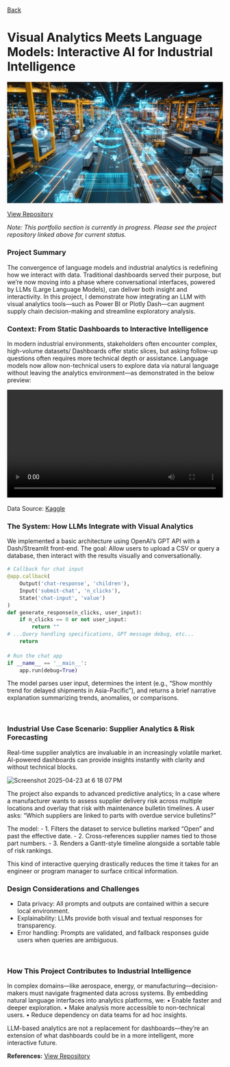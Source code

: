 [Back](https://zenjen-devs.github.io)

# Visual Analytics Meets Language Models: Interactive AI for Industrial Intelligence

<img src="images/llm_manufacturing_banner.jpeg?raw=true" title="Source: Adobe Images"/>


[View Repository](https://github.com/zenjen-dev/ml-projects) <br>


*Note: This portfolio section is currently in progress. Please see the project repository linked above for current status.*

<h3> Project Summary </h3>

The convergence of language models and industrial analytics is redefining how we interact with data. Traditional dashboards served their purpose, but we’re now moving into a phase where conversational interfaces, powered by LLMs (Large Language Models), can deliver both insight and interactivity. In this project, I demonstrate how integrating an LLM with visual analytics tools—such as Power BI or Plotly Dash—can augment supply chain decision-making and streamline exploratory analysis.

<h3> Context: From Static Dashboards to Interactive Intelligence</h3>

In modern industrial environments, stakeholders often encounter complex, high-volume datasets/ Dashboards offer static slices, but asking follow-up questions often requires more technical depth or assistance. Language models now allow non-technical users to explore data via natural language without leaving the analytics environment—as demonstrated in the below preview:
<br>

<div style="max-width: 100%; height: auto;">
  <video style="width: 100%; height: auto;" controls>
    <source src="images/llm_dash.mp4" type="video/mp4">
    Your browser does not support the video tag.
  </video>
</div>

Data Source: [Kaggle](https://www.kaggle.com/datasets?tags=12026-Manufacturing/)

### The System: How LLMs Integrate with Visual Analytics

We implemented a basic architecture using OpenAI’s GPT API with a Dash/Streamlit front-end. The goal: Allow users to upload a CSV or query a database, then interact with the results visually and conversationally.

```python
# Callback for chat input
@app.callback(
    Output('chat-response', 'children'),
    Input('submit-chat', 'n_clicks'),
    State('chat-input', 'value')
)
def generate_response(n_clicks, user_input):
    if n_clicks == 0 or not user_input:
        return ""
# ...Query handling specifications, GPT message debug, etc...
    return

# Run the chat app
if __name__ == '__main__':
    app.run(debug=True)
```

The model parses user input, determines the intent (e.g., “Show monthly trend for delayed shipments in Asia-Pacific”), and returns a brief narrative explanation summarizing trends, anomalies, or comparisons.

<br>

### Industrial Use Case Scenario: Supplier Analytics & Risk Forecasting

Real-time supplier analytics are invaluable in an increasingly volatile market. AI-powered dashboards can provide insights instantly with clarity and without technical blocks. 

![Screenshot 2025-04-23 at 6 18 07 PM](https://github.com/user-attachments/assets/30c574de-8070-4ed9-a6d1-f0de6e2867bb)

The project also expands to advanced predictive analytics; In a case where a manufacturer wants to assess supplier delivery risk across multiple locations and overlay that risk with maintenance bulletin timelines. A user asks: “Which suppliers are linked to parts with overdue service bulletins?”

The model:
	- 1.	Filters the dataset to service bulletins marked “Open” and past the effective date.
	- 2.	Cross-references supplier names tied to those part numbers.
	- 3.	Renders a Gantt-style timeline alongside a sortable table of risk rankings.

This kind of interactive querying drastically reduces the time it takes for an engineer or program manager to surface critical information.

### Design Considerations and Challenges

- Data privacy: All prompts and outputs are contained within a secure local environment.
- Explainability: LLMs provide both visual and textual responses for transparency.
- Error handling: Prompts are validated, and fallback responses guide users when queries are ambiguous.
<br>

### How This Project Contributes to Industrial Intelligence

In complex domains—like aerospace, energy, or manufacturing—decision-makers must navigate fragmented data across systems. By embedding natural language interfaces into analytics platforms, we:
	•	Enable faster and deeper exploration.
	•	Make analysis more accessible to non-technical users.
	•	Reduce dependency on data teams for ad hoc insights.

LLM-based analytics are not a replacement for dashboards—they’re an extension of what dashboards could be in a more intelligent, more interactive future.

**References:** [View Repository](https://github.com/zenjen-dev/ml-projects) <br>
